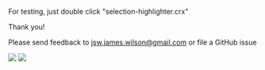 
For testing, just double click "selection-highlighter.crx"

Thank you! 

Please send feedback to jsw.james.wilson@gmail.com or file a GitHub issue

![](http://imgur.com/CfFBFPb.jpg) ![](http://imgur.com/91810UB.jpg)